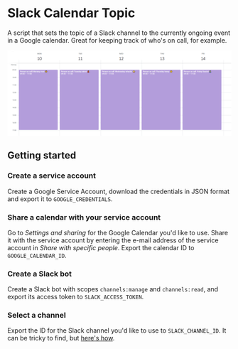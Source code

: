 # Slack Calendar Topic

A script that sets the topic of a Slack channel to the currently ongoing event
in a Google calendar. Great for keeping track of who's on call, for example.

![Image](./docs/calendar.png)

## Getting started

### Create a service account

Create a Google Service Account, download the credentials in JSON format and
export it to `GOOGLE_CREDENTIALS`.

### Share a calendar with your service account

Go to *Settings and sharing* for the Google Calendar you'd like to use.
Share it with the service account by entering the e-mail address of the
service account in *Share with specific people*. Export the calendar ID
to `GOOGLE_CALENDAR_ID`.

### Create a Slack bot

Create a Slack bot with scopes `channels:manage` and `channels:read`, and export
its access token to `SLACK_ACCESS_TOKEN`.

### Select a channel

Export the ID for the Slack channel you'd like to use to `SLACK_CHANNEL_ID`. It can
be tricky to find, but [here's how](https://www.google.com/search?q=how+to+find+channel+id+slack).
